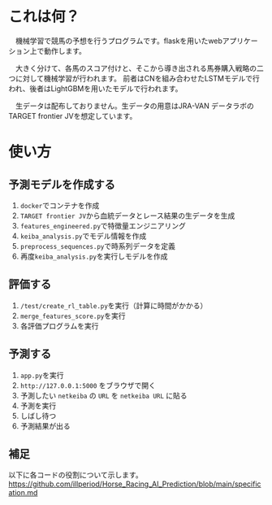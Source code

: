 # これは何？
　機械学習で競馬の予想を行うプログラムです。flaskを用いたwebアプリケーション上で動作します。

　大きく分けて、各馬のスコア付けと、そこから導き出される馬券購入戦略の二つに対して機械学習が行われます。
前者はCNを組み合わせたLSTMモデルで行われ、後者はLightGBMを用いたモデルで行われます。

　生データは配布しておりません。生データの用意はJRA-VAN データラボのTARGET frontier JVを想定しています。

# 使い方

## 予測モデルを作成する
1. `docker`でコンテナを作成
2. `TARGET frontier JV`から血統データとレース結果の生データを生成
3. `features_engineered.py`で特徴量エンジニアリング
4. `keiba_analysis.py`でモデル情報を作成
5. `preprocess_sequences.py`で時系列データを定義
6. 再度`keiba_analysis.py`を実行しモデルを作成

## 評価する
1. `/test/create_rl_table.py`を実行（計算に時間がかかる）
2. `merge_features_score.py`を実行
3. 各評価プログラムを実行

## 予測する
1. `app.py`を実行
2. `http://127.0.0.1:5000` をブラウザで開く
3. 予測したい `netkeiba` の `URL` を `netkeiba URL` に貼る
4. 予測を実行
5. しばし待つ
6. 予測結果が出る


## 補足
以下に各コードの役割について示します。
https://github.com/illperiod/Horse_Racing_AI_Prediction/blob/main/specification.md
